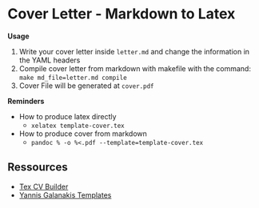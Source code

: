# Cover Letter - Markdown to Latex


**Usage**

1. Write your cover letter inside `letter.md` and change the information in the YAML headers
2. Compile cover letter from markdown with makefile with the command: `make md_file=letter.md compile`
3. Cover File will be generated at `cover.pdf`


**Reminders**

* How to produce latex directly
    * `xelatex template-cover.tex`
* How to produce cover from markdown
    * `pandoc % -o %<.pdf --template=template-cover.tex`
    


## Ressources


- [Tex CV Builder](https://github.com/antkr10/tex-cvbuilder/tree/main)
- [Yannis Galanakis Templates](https://www.yannisgalanakis.com/other/templates/)

